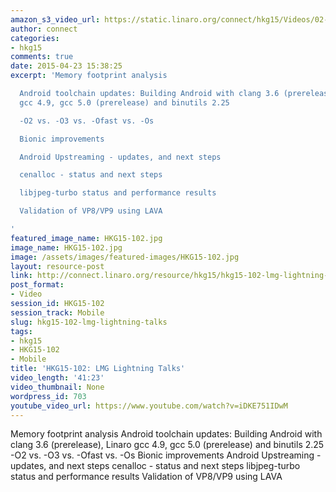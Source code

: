 ```yaml
---
amazon_s3_video_url: https://static.linaro.org/connect/hkg15/Videos/02-09-Monday/HKG15-102+LMG+Lightning+Talks.mp4
author: connect
categories:
- hkg15
comments: true
date: 2015-04-23 15:38:25
excerpt: 'Memory footprint analysis

  Android toolchain updates: Building Android with clang 3.6 (prerelease), Linaro
  gcc 4.9, gcc 5.0 (prerelease) and binutils 2.25

  -O2 vs. -O3 vs. -Ofast vs. -Os

  Bionic improvements

  Android Upstreaming - updates, and next steps

  cenalloc - status and next steps

  libjpeg-turbo status and performance results

  Validation of VP8/VP9 using LAVA

'
featured_image_name: HKG15-102.jpg
image_name: HKG15-102.jpg
image: /assets/images/featured-images/HKG15-102.jpg
layout: resource-post
link: http://connect.linaro.org/resource/hkg15/hkg15-102-lmg-lightning-talks/
post_format:
- Video
session_id: HKG15-102
session_track: Mobile
slug: hkg15-102-lmg-lightning-talks
tags:
- hkg15
- HKG15-102
- Mobile
title: 'HKG15-102: LMG Lightning Talks'
video_length: '41:23'
video_thumbnail: None
wordpress_id: 703
youtube_video_url: https://www.youtube.com/watch?v=iDKE751IDwM
---
```


Memory footprint analysis
Android toolchain updates: Building Android with clang 3.6 (prerelease), Linaro gcc 4.9, gcc 5.0 (prerelease) and binutils 2.25
-O2 vs. -O3 vs. -Ofast vs. -Os
Bionic improvements
Android Upstreaming - updates, and next steps
cenalloc - status and next steps
libjpeg-turbo status and performance results
Validation of VP8/VP9 using LAVA
